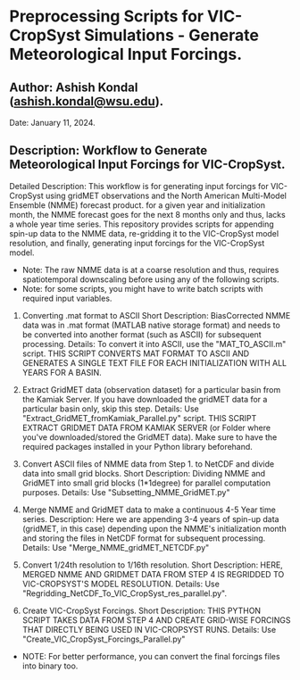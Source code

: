 # Preprocessing Scripts for VIC-CropSyst Simulations - Generate Meteorological Input Forcings.
## Author: Ashish Kondal (ashish.kondal@wsu.edu).
Date: January 11, 2024.
## Description: Workflow to Generate Meteorological Input Forcings for VIC-CropSyst.
Detailed Description: This workflow is for generating input forcings for VIC-CropSyst using gridMET observations and the North American Multi-Model Ensemble (NMME) forecast product.
  for a given year and initialization month, the NMME forecast goes for the next 8 months only and thus, lacks a whole year time series. This repository provides scripts for appending spin-up data to the NMME data, 
  re-gridding it to the VIC-CropSyst model resolution, and finally, generating input forcings for the VIC-CropSyst model.

* Note: The raw NMME data is at a coarse resolution and thus, requires spatiotemporal downscaling before using any of the following scripts.
* Note: for some scripts, you might have to write batch scripts with required input variables. 

1. Converting .mat format to ASCII
  Short Description: BiasCorrected NMME data was in .mat format (MATLAB native storage format) and needs to be converted into another format (such as ASCII) for subsequent processing.
  Details: To convert it into ASCII, use the "MAT_TO_ASCII.m" script.
	THIS SCRIPT CONVERTS MAT FORMAT TO ASCII AND GENERATES A SINGLE TEXT FILE FOR EACH INITIALIZATION WITH ALL YEARS FOR A BASIN.
 
2. Extract GridMET data (observation dataset) for a particular basin from the Kamiak Server. If you have downloaded the gridMET data for a particular basin only, skip this step.
	Details: Use "Extract_GridMET_fromKamiak_Parallel.py" script.
	THIS SCRIPT EXTRACT GRIDMET DATA FROM KAMIAK SERVER (or Folder where you've downloaded/stored the GridMET data). 
	Make sure to have the required packages installed in your Python library beforehand.

3. Convert ASCII files of NMME data from Step 1. to NetCDF and divide data into small grid blocks.
  Short Description: Dividing NMME and GridMET into small grid blocks (1*1degree) for parallel computation purposes.
   Details: Use "Subsetting_NMME_GridMET.py"

4. Merge NMME and GridMET data to make a continuous 4-5 Year time series.
  Description: Here we are appending 3-4 years of spin-up data (gridMET, in this case) depending upon the NMME's initialization month and storing the files in NetCDF format for subsequent processing.
  Details: Use "Merge_NMME_gridMET_NETCDF.py"  
	
5. Convert 1/24th resolution to 1/16th resolution. 
	Short Description: HERE, MERGED NMME AND GRIDMET DATA FROM STEP 4 IS REGRIDDED TO VIC-CROPSYST'S MODEL RESOLUTION.
  Details: Use "Regridding_NetCDF_To_VIC_CropSyst_res_parallel.py".
	
6. Create VIC-CropSyst Forcings.
	Short Description: THIS PYTHON SCRIPT TAKES DATA FROM STEP 4 AND  CREATE GRID-WISE FORCINGS THAT DIRECTLY BEING USED IN VIC-CROPSYST RUNS.
	Details: Use "Create_VIC_CropSyst_Forcings_Parallel.py"

* NOTE: For better performance, you can convert the final forcings files into binary too.
	
	
